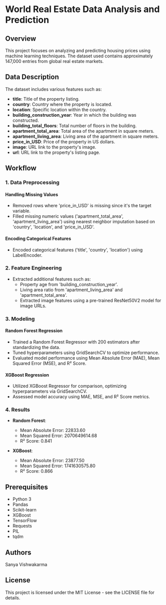 
# World Real Estate Data Analysis and Prediction

## Overview

This project focuses on analyzing and predicting housing prices using machine learning techniques. The dataset used contains approximately 147,000 entries from global real estate markets.

## Data Description

The dataset includes various features such as:

- **title**: Title of the property listing.
- **country**: Country where the property is located.
- **location**: Specific location within the country.
- **building_construction_year**: Year in which the building was constructed.
- **building_total_floors**: Total number of floors in the building.
- **apartment_total_area**: Total area of the apartment in square meters.
- **apartment_living_area**: Living area of the apartment in square meters.
- **price_in_USD**: Price of the property in US dollars.
- **image**: URL link to the property's image.
- **url**: URL link to the property's listing page.

## Workflow

### 1. Data Preprocessing

#### Handling Missing Values

- Removed rows where 'price_in_USD' is missing since it's the target variable.
- Filled missing numeric values ('apartment_total_area', 'apartment_living_area') using nearest neighbor imputation based on 'country', 'location', and 'price_in_USD'.

#### Encoding Categorical Features

- Encoded categorical features ('title', 'country', 'location') using LabelEncoder.

### 2. Feature Engineering

- Extracted additional features such as:
  - Property age from 'building_construction_year'.
  - Living area ratio from 'apartment_living_area' and 'apartment_total_area'.
  - Extracted image features using a pre-trained ResNet50V2 model for image URLs.

### 3. Modeling

#### Random Forest Regression

- Trained a Random Forest Regressor with 200 estimators after standardizing the data.
- Tuned hyperparameters using GridSearchCV to optimize performance.
- Evaluated model performance using Mean Absolute Error (MAE), Mean Squared Error (MSE), and R² Score.

#### XGBoost Regression

- Utilized XGBoost Regressor for comparison, optimizing hyperparameters via GridSearchCV.
- Assessed model accuracy using MAE, MSE, and R² Score metrics.

### 4. Results

- **Random Forest**:
  - Mean Absolute Error: 22833.60
  - Mean Squared Error: 2070649614.68
  - R² Score: 0.841

- **XGBoost**:
  - Mean Absolute Error: 23877.50
  - Mean Squared Error: 1741630575.80
  - R² Score: 0.866

## Prerequisites

- Python 3
- Pandas
- Scikit-learn
- XGBoost
- TensorFlow
- Requests
- PIL
- tqdm


## Authors

Sanya Vishwakarma

## License

This project is licensed under the MIT License - see the LICENSE file for details.

